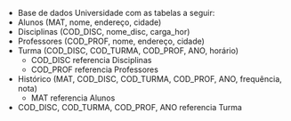 - Base de dados Universidade com as tabelas a seguir:
- Alunos (MAT, nome, endereço, cidade)
- Disciplinas (COD_DISC, nome_disc, carga_hor)
- Professores (COD_PROF, nome, endereço, cidade)
- Turma (COD_DISC, COD_TURMA, COD_PROF, ANO, horário)
  - COD_DISC referencia Disciplinas
  - COD_PROF referencia Professores
- Histórico (MAT, COD_DISC, COD_TURMA, COD_PROF, ANO, frequência, nota)
  - MAT referencia Alunos
- COD_DISC, COD_TURMA, COD_PROF, ANO referencia Turma
